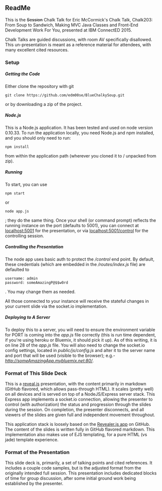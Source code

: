 ## ReadMe

This is the ~~Session~~ Chalk Talk for Eric McCormick's Chalk Talk, Chalk203: From Soup to Sandwich, Making MVC Java Classes and Front-End Development Work For You, presented at IBM ConnectED 2015.

Chalk Talks are guided discussions, with room AV specifically disallowed. This un-presentation is meant as a reference material for attendees, with many excellent cited resources.

### Setup

##### Getting the Code
Either clone the repository with git
```
git clone https://github.com/edm00se/BlueChalkySoup.git
```
or by downloading a zip of the project.

##### Node.js
This is a Node.js application. It has been tested and used on node version 0.10.33. To run the application locally, you need Node.js and npm installed, and you should only need to run:
```
npm install
```
from within the application path (wherever you cloned it to / unpacked from zip).

##### Running
To start, you can use 
```
npm start
```
or 
```
node app.js
```
; they do the same thing. Once your shell (or command prompt) reflects the running instance on the port (defaults to 5001), you can connect at [localhost:5001](http://localhost:5001/) for the presentation, or via [localhost:5001/control](http://localhost:5001/control) for the controlling session.

##### Controlling the Presentation
The node app uses basic auth to protect the _/control_ end point. By default, these credentials (which are embedded in the _/routes/index.js_ file) are defaulted to 
```
username: admin
password: someAmazingP@$$w0rd
```
. You may change them as needed.

All those connected to your instance will receive the stateful changes in your current slide via the socket.io implementation.

##### Deploying to A Server
To deploy this to a server, you will need to ensure the environment variable for PORT is coming into the _app.js_ file correctly (this is run time dependent, if you're using heroku or Bluemix, it should pick it up). As of this writing, it is on line 28 of the _app.js_ file. You will also need to change the socket.io config settings, located in _public/js/config.js_ and alter it to the server name and port that will be used (visible to the browser); e.g.- _http://someAmazingApp.mybluemix.net:80/_.

### Format of This Slide Deck
This is a [reveal.js](//lab.hakim.se/reveal-js/) presentation, with the content primarily in markdown (GitHub flavored, which allows pass-through HTML). It scales (pretty well) on all devices and is served on top of a NodeJS/Express server stack. This Express app implements a socket.io connection, allowing the presenter to control (with authorization) the status and progression through the slides during the session. On completion, the presenter disconnects, and all viewers of the slides are given full and independent movement throughout.

This application stack is loosely based on the [Revealer.js app](//github.com/shameerc/Revealer.js) on GitHub. The content of the slides is written fully in GitHub flavored markdown. This implementation also makes use of EJS templating, for a pure HTML (vs jade) template experience.


### Format of the Presentation
This slide deck is, primarily, a set of talking points and cited references. It includes a couple code samples, but is the adjusted format from the originally intended full session. This presentation includes dedicated blocks of time for group discussion, after some initial ground work being established by the presenter.